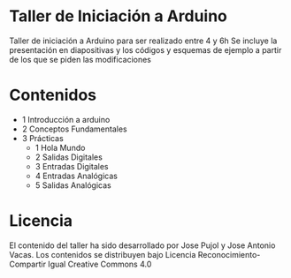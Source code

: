 # Taller de Iniciación a Arduino
Taller de iniciación a Arduino para ser realizado entre 4 y 6h
Se incluye la presentación en diapositivas y los códigos y esquemas de ejemplo a partir de los que se piden las modificaciones

# Contenidos
- 1 Introducción a arduino
- 2 Conceptos Fundamentales
- 3 Prácticas
  - 1 Hola Mundo
  - 2 Salidas Digitales
  - 3 Entradas Digitales
  - 4 Entradas Analógicas
  - 5 Salidas Analógicas
  
# Licencia
El contenido del taller ha sido desarrollado por Jose Pujol y Jose Antonio Vacas. Los contenidos se distribuyen bajo Licencia Reconocimiento- Compartir Igual Creative Commons 4.0 
  
  
